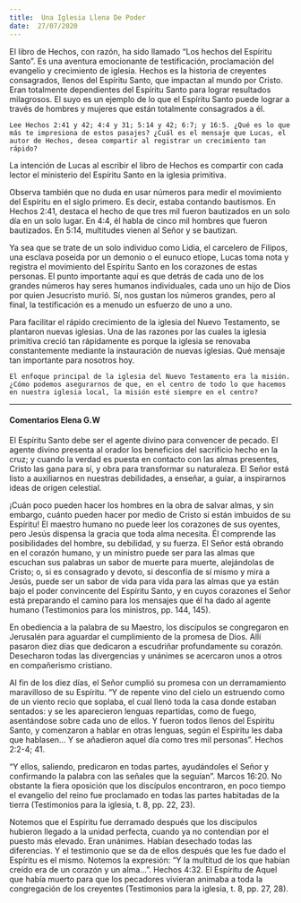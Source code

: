 ```yaml
---
title:  Una Iglesia Llena De Poder
date:  27/07/2020
---
```


El libro de Hechos, con razón, ha sido llamado “Los hechos del Espíritu Santo”. Es una aventura emocionante de testificación, proclamación del evangelio y crecimiento de iglesia. Hechos es la historia de creyentes consagrados, llenos del Espíritu Santo, que impactan al mundo por Cristo. Eran totalmente dependientes del Espíritu Santo para lograr resultados milagrosos. El suyo es un ejemplo de lo que el Espíritu Santo puede lograr a través de hombres y mujeres que están totalmente consagrados a él.

`Lee Hechos 2:41 y 42; 4:4 y 31; 5:14 y 42; 6:7; y 16:5. ¿Qué es lo que más te impresiona de estos pasajes? ¿Cuál es el mensaje que Lucas, el autor de Hechos, desea compartir al registrar un crecimiento tan rápido?`

La intención de Lucas al escribir el libro de Hechos es compartir con cada lector el ministerio del Espíritu Santo en la iglesia primitiva.

Observa también que no duda en usar números para medir el movimiento del Espíritu en el siglo primero. Es decir, estaba contando bautismos. En Hechos 2:41, destaca el hecho de que tres mil fueron bautizados en un solo día en un solo lugar. En 4:4, él habla de cinco mil hombres que fueron bautizados. En 5:14, multitudes vienen al Señor y se bautizan.

Ya sea que se trate de un solo individuo como Lidia, el carcelero de Filipos, una esclava poseída por un demonio o el eunuco etíope, Lucas toma nota y registra el movimiento del Espíritu Santo en los corazones de estas personas. El punto importante aquí es que detrás de cada uno de los grandes números hay seres humanos individuales, cada uno un hijo de Dios por quien Jesucristo murió. Sí, nos gustan los números grandes, pero al final, la testificación es a menudo un esfuerzo de uno a uno.

Para facilitar el rápido crecimiento de la iglesia del Nuevo Testamento, se plantaron nuevas iglesias. Una de las razones por las cuales la iglesia primitiva creció tan rápidamente es porque la iglesia se renovaba constantemente mediante la instauración de nuevas iglesias. Qué mensaje tan importante para nosotros hoy.

`El enfoque principal de la iglesia del Nuevo Testamento era la misión. ¿Cómo podemos asegurarnos de que, en el centro de todo lo que hacemos en nuestra iglesia local, la misión esté siempre en el centro?`

---

#### Comentarios Elena G.W

El Espíritu Santo debe ser el agente divino para convencer de pecado. El agente divino presenta al orador los beneficios del sacrificio hecho en la cruz; y cuando la verdad es puesta en contacto con las almas presentes, Cristo las gana para sí, y obra para transformar su naturaleza. El Señor está listo a auxiliarnos en nuestras debilidades, a enseñar, a guiar, a inspirarnos ideas de origen celestial.

¡Cuán poco pueden hacer los hombres en la obra de salvar almas, y sin embargo, cuánto pueden hacer por medio de Cristo si están imbuidos de su Espíritu! El maestro humano no puede leer los corazones de sus oyentes, pero Jesús dispensa la gracia que toda alma necesita. Él comprende las posibilidades del hombre, su debilidad, y su fuerza. El Señor está obrando en el corazón humano, y un ministro puede ser para las almas que escuchan sus palabras un sabor de muerte para muerte, alejándolas de Cristo; o, si es consagrado y devoto, si desconfía de sí mismo y mira a Jesús, puede ser un sabor de vida para vida para las almas que ya están bajo el poder convincente del Espíritu Santo, y en cuyos corazones el Señor está preparando el camino para los mensajes que él ha dado al agente humano (Testimonios para los ministros, pp. 144, 145).

En obediencia a la palabra de su Maestro, los discípulos se congregaron en Jerusalén para aguardar el cumplimiento de la promesa de Dios. Allí pasaron diez días que dedicaron a escudriñar profundamente su corazón. Desecharon todas las divergencias y unánimes se acercaron unos a otros en compañerismo cristiano.

Al fin de los diez días, el Señor cumplió su promesa con un derramamiento maravilloso de su Espíritu. “Y de repente vino del cielo un estruendo como de un viento recio que soplaba, el cual llenó toda la casa donde estaban sentados: y se les aparecieron lenguas repartidas, como de fuego, asentándose sobre cada uno de ellos. Y fueron todos llenos del Espíritu Santo, y comenzaron a hablar en otras lenguas, según el Espíritu les daba que hablasen… Y se añadieron aquel día como tres mil personas”. Hechos 2:2-4; 41.

“Y ellos, saliendo, predicaron en todas partes, ayudándoles el Señor y confirmando la palabra con las señales que la seguían”. Marcos 16:20. No obstante la fiera oposición que los discípulos encontraron, en poco tiempo el evangelio del reino fue proclamado en todas las partes habitadas de la tierra (Testimonios para la iglesia, t. 8, pp. 22, 23).

Notemos que el Espíritu fue derramado después que los discípulos hubieron llegado a la unidad perfecta, cuando ya no contendían por el puesto más elevado. Eran unánimes. Habían desechado todas las diferencias. Y el testimonio que se da de ellos después que les fue dado el Espíritu es el mismo. Notemos la expresión: “Y la multitud de los que habían creído era de un corazón y un alma…”. Hechos 4:32. El Espíritu de Aquel que había muerto para que los pecadores vivieran animaba a toda la congregación de los creyentes (Testimonios para la iglesia, t. 8, pp. 27, 28).